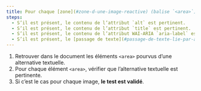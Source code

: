 ```yaml
---
title: Pour chaque [zone](#zone-d-une-image-reactive) (balise `<area>`) d’une [image réactive](#image-reactive) [porteuse d’information](#image-porteuse-d-information), ayant une [alternative textuelle](#alternative-textuelle-image), cette alternative est-elle pertinente (hors cas particuliers) ?
steps:
  - S’il est présent, le contenu de l’attribut `alt` est pertinent.
  - S’il est présent, le contenu de l’attribut `title` est pertinent.
  - S’il est présent, le contenu de l’attribut WAI-ARIA `aria-label` est pertinent.
  - S’il est présent, le [passage de texte](#passage-de-texte-lie-par-aria-labelledby-ou-aria-describedby) associé via l’attribut WAI-ARIA `aria-labelledby` est pertinent.
---
```


1. Retrouver dans le document les éléments `<area>` pourvus d’une alternative textuelle.
2. Pour chaque élément `<area>`, vérifier que l’alternative textuelle est pertinente.
3. Si c’est le cas pour chaque image, **le test est validé**.

